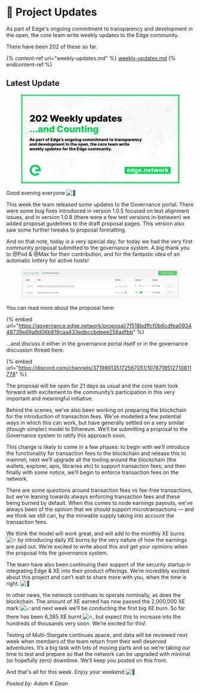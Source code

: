 # 📰 Project Updates

As part of Edge's ongoing commitment to transparency and development in the open, the core team write weekly updates to the Edge community.

There have been 202 of these so far.

{% content-ref url="weekly-updates.md" %}
[weekly-updates.md](weekly-updates.md)
{% endcontent-ref %}

## Latest Update

<figure><img src="../../.gitbook/assets/202Site.png" alt=""><figcaption></figcaption></figure>

Good evening everyone ![👋](https://discord.com/assets/df7ba0f4020ca70048a0226d1dfa73f6.svg)

This week the team released some updates to the Governance portal. There were some bug fixes introduced in version 1.0.5 focused on text alignment issues, and in version 1.0.8 (there were a few test versions in-between) we added proposal guidelines to the draft proposal pages. This version also saw some further tweaks to proposal formatting.

And on that note, today is a very special day, for today we had the very first community proposal submitted to the governance system. A big thank you to @Pod & @Max for their contribution, and for the fantastic idea of an automatic lottery for active hosts!

<figure><img src="../../.gitbook/assets/image2222.png" alt=""><figcaption></figcaption></figure>

You can read more about the proposal here:

{% embed url="https://governance.edge.network/proposal/7f518bdffcf0b6cdfea093448739e69a9d06b819caa433edbccbdeee256adfbb" %}

...and discuss it either in the governance portal itself or in the governance discussion thread here:

{% embed url="https://discord.com/channels/371989135172567051/1078718512710811778" %}

The proposal will be open for 21 days as usual and the core team look forward with excitement to the community’s participation in this very important and meaningful initiative.

Behind the scenes, we’ve also been working on preparing the blockchain for the introduction of transaction fees. We’ve modelled a few potential ways in which this can work, but have generally settled on a very similar (though simpler) model to Ethereum. We’ll be submitting a proposal to the Governance system to ratify this approach soon.

This change is likely to come in a few phases: to begin with we’ll introduce the functionality for transaction fees to the blockchain and release this to mainnet; next we’ll upgrade all the tooling around the blockchain (the wallets, explorer, apis, libraries etc) to support transaction fees; and then finally with some notice, we’ll begin to enforce transaction fees on the network.

There are some questions around transaction fees vs fee-free transactions, but we’re leaning towards always enforcing transaction fees and these being burned by default. When this comes to node earnings payouts, we’ve always been of the opinion that we should support microtransactions — and we think we still can, by the mineable supply taking into account the transaction fees.

We think the model will work great, and will add to the monthly XE burns ![🔥](https://discord.com/assets/67069a13e006345ce28ecc581f2ed162.svg) by introducing daily XE burns by the very nature of how the earnings are paid out. We’re excited to write about this and get your opinions when the proposal hits the governance system.

The team have also been continuing their support of the security startup in integrating Edge & XE into their product offerings. We’re incredibly excited about this project and can’t wait to share more with you, when the time is right. ![🔐](https://discord.com/assets/cad68a908e01b9ccce5e26e22793391f.svg)

In other news, the network continues to operate nominally, as does the blockchain. The amount of XE earned has now passed the 2,000,000 XE mark ![📈](https://discord.com/assets/3bfe17056153e8a390c99fe243e0a649.svg)and next week we’ll be conducting the first big XE burn. So far there has been 6,385 XE burnt ![🔥](https://discord.com/assets/67069a13e006345ce28ecc581f2ed162.svg), but expect this to increase into the hundreds of thousands very soon. We’re excited for this!

Testing of Multi-Stargate continues apace, and data will be reviewed next week when members of the team return from their well deserved adventures. It’s a big task with lots of moving parts and so we’re taking our time to test and prepare so that the network can be upgraded with minimal (or hopefully zero) downtime. We’ll keep you posted on this front.

And that's all for this week. Enjoy your weekend ![🍻](https://discord.com/assets/5e2ea03aa4963cda5e91d395c2587e6b.svg)

_Posted by: Adam K Dean_
